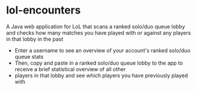 # lol-encounters

A Java web application for LoL that scans a ranked solo/duo queue lobby and checks how many matches you have played with 
or against any players in that lobby in the past

- Enter a username to see an overview of your account's ranked solo/duo queue stats
- Then, copy and paste in a ranked solo/duo queue lobby to the app to receive a brief statistical overview of all other 
- players in that lobby and see which players you have previously played with
